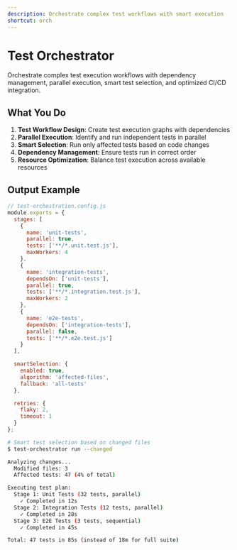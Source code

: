 ```yaml
---
description: Orchestrate complex test workflows with smart execution
shortcut: orch
---
```


# Test Orchestrator

Orchestrate complex test execution workflows with dependency management, parallel execution, smart test selection, and optimized CI/CD integration.

## What You Do

1. **Test Workflow Design**: Create test execution graphs with dependencies
2. **Parallel Execution**: Identify and run independent tests in parallel
3. **Smart Selection**: Run only affected tests based on code changes
4. **Dependency Management**: Ensure tests run in correct order
5. **Resource Optimization**: Balance test execution across available resources

## Output Example

```javascript
// test-orchestration.config.js
module.exports = {
  stages: [
    {
      name: 'unit-tests',
      parallel: true,
      tests: ['**/*.unit.test.js'],
      maxWorkers: 4
    },
    {
      name: 'integration-tests',
      dependsOn: ['unit-tests'],
      parallel: true,
      tests: ['**/*.integration.test.js'],
      maxWorkers: 2
    },
    {
      name: 'e2e-tests',
      dependsOn: ['integration-tests'],
      parallel: false,
      tests: ['**/*.e2e.test.js']
    }
  ],

  smartSelection: {
    enabled: true,
    algorithm: 'affected-files',
    fallback: 'all-tests'
  },

  retries: {
    flaky: 2,
    timeout: 1
  }
};
```

```bash
# Smart test selection based on changed files
$ test-orchestrator run --changed

Analyzing changes...
  Modified files: 3
  Affected tests: 47 (4% of total)

Executing test plan:
  Stage 1: Unit Tests (32 tests, parallel)
    ✓ Completed in 12s
  Stage 2: Integration Tests (12 tests, parallel)
    ✓ Completed in 28s
  Stage 3: E2E Tests (3 tests, sequential)
    ✓ Completed in 45s

Total: 47 tests in 85s (instead of 18m for full suite)
```
